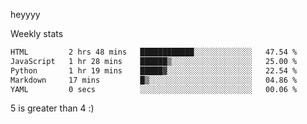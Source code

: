 heyyyy

Weekly stats
<!--START_SECTION:waka-->

```txt
HTML         2 hrs 48 mins   ████████████░░░░░░░░░░░░░   47.54 %
JavaScript   1 hr 28 mins    ██████▒░░░░░░░░░░░░░░░░░░   25.00 %
Python       1 hr 19 mins    █████▓░░░░░░░░░░░░░░░░░░░   22.54 %
Markdown     17 mins         █▒░░░░░░░░░░░░░░░░░░░░░░░   04.86 %
YAML         0 secs          ░░░░░░░░░░░░░░░░░░░░░░░░░   00.06 %
```

<!--END_SECTION:waka-->
5 is greater than 4 :)
